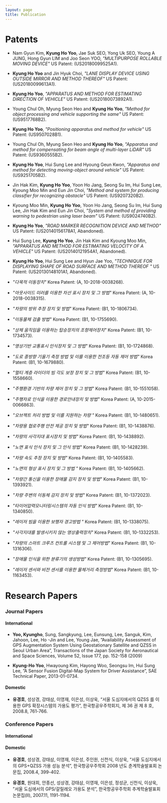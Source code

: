 ```yaml
---
layout: page
title: Publication
---
```


# Patents

- Nam Gyun Kim, **Kyung Ho Yoo**, Jae Suk SEO, Yong Uk SEO, Young A JUNG, Hong Gyun LIM and Joo Seon YOO, _"MULTIPURPOSE ROLLABLE MOVING DEVICE"_ US Patent:	(US20180099525A1).
- **Kyung Ho Yoo** and Jin Hyuk Choi, _"LANE DISPLAY DEVICE USING OUTSIDE MIRROR AND METHOD THEREOF"_ US Patent:	(US20180099613A1).
- **Kyung Ho Yoo**, _"APPARATUS AND METHOD FOR ESTIMATING DIRECTION OF VEHICLE"_ US Patent:	(US20180073892A1).
- Young Chul Oh, Myung Seon Heo and **Kyung Ho Yoo**, _"Method for object processing and vehicle supporting the same"_ US Patent:	(US9517768B2).
- **Kyung Ho Yoo**, _"Positioning apparatus and method for vehicle"_ US Patent:	(US9507028B1).
- Young Chul Oh, Myung Seon Heo and **Kyung Ho Yoo**, _"Apparatus and method for compensating for beam angle of multi-layer LiDAR"_ US Patent: (US9360555B2).
- **Kyung Ho Yoo**, Hui Sung Lee and Hyoung Geun Kwon, _"Apparatus and method for detecting moving-object around vehicle"_ US Patent:	(US9251705B2).
- Jin Hak Kim, **Kyung Ho Yoo**, Yoon Ho Jang, Seong Su Im, Hui Sung Lee, Kyoung Moo Min and Eun Jin Choi, _"Method and system for producing classifier for recognizing obstacle"_ US Patent:	(US9207320B2).
- Kyoung Moo Min, **Kyung Ho Yoo**, Yoon Ho Jang, Seong Su Im, Hui Sung Lee, Jin Hak Kim and Eun Jin Choi, _"System and method of providing warning to pedestrian using laser beam"_ US Patent:	(US9024740B2).
- **Kyung Ho Yoo**, _"ROAD MARKER RECOGNITION DEVICE AND METHOD"_ US Patent:	(US20140156178A1, Abandoned).
- Hui Sung Lee, **Kyung Ho Yoo**, Jin Hak Kim and Kyoung Moo Min, _"APPARATUS AND METHOD FOR ESTIMATING VELOCITY OF A VEHICLE"_ US Patent:	(US20140121954A1, Abandoned).
- **Kyung Ho Yoo**, Hui Sung Lee and Hyun Jae Yoo, _"TECHNIQUE FOR DISPLAYING SHAPE OF ROAD SURFACE AND METHOD THEREOF "_ US Patent:	(US20130148101A1, Abandoned).

- _"다목적 이동장치"_ Korea Patent:	(A, 10-2018-0038268).
- _"아웃사이드 미러를 이용한 차선 표시 장치 및 그 방법"_ Korea Patent:	(A, 10-2018-0038315).
- _"차량의 방위 추정 장치 및 방법"_ Korea Patent:	(B1, 10-1806734).
- _"이동물체 검출 방법"_ Korea Patent:	(B1, 10-1755690).
- _"상체 움직임을 이용하는 탑승장치의 조향제어장치"_ Korea Patent:	(B1, 10-1734573).
- _"영상기반 교통표시 인식장치 및 그 방법"_ Korea Patent:	(B1, 10-1724868).
- _"도로 종방향 기울기 측정 방법 및 이를 이용한 전조등 자동 제어 방법"_ Korea Patent:	(B1, 10-1679880).
- _"멀티 계층 라이더의 빔 각도 보정 장치 및 그 방법"_ Korea Patent:	(B1, 10-1558660).
- _"주행환경 기반의 차량 제어 장치 및 그 방법"_ Korea Patent:	(B1, 10-1551058).
- _"주행차로 인식을 이용한 경로안내장치 및 방법"_ Korea Patent:	(A, 10-2015-0066863).
- _"오브젝트 처리 방법 및 이를 지원하는 차량 "_ Korea Patent:	(B1, 10-1480651).
- _"차량용 협로주행 안전 제공 장치 및 방법"_ Korea Patent:	(B1, 10-1438876).
- _"차량의 사각지대 표시장치 및 방법"_ Korea Patent:	(B1, 10-1438892).
- _"노면 표식 인식 장치 및 그 인식 방법"_ Korea Patent:	(B1, 10-1428239).
- _"차량 속도 추정 장치 및 방법"_ Korea Patent:	(B1, 10-1405583).
- _"노면의 형상 표시 장치 및 그 방법 "_ Korea Patent:	(B1, 10-1405662).
- _"차량간 통신을 이용한 장애물 감지 장치 및 방법"_ Korea Patent:	(B1, 10-1393921).
- _"차량 주변의 이동체 감지 장치 및 방법"_ Korea Patent:	(B1, 10-1372023).
- _"타이어압력모니터링시스템의 자동 인식 방법"_ Korea Patent:	(B1, 10-1340850).
- _"레이저 빔을 이용한 보행자 경고방법 "_ Korea Patent:	(B1, 10-1338075).
- _"사각지대를 발생시키지 않는 영상출력장치"_ Korea Patent:	(B1, 10-1332253).
- _"차량의 스마트 크루즈 컨트롤 시스템 및 그 제어방법"_ Korea Patent:	(B1, 10-1316306).
- _"장애물 인식을 위한 분류기의 생성방법"_ Korea Patent:	(B1, 10-1305695).
- _"레이저 센서와 비전 센서를 이용한 물체거리 측정방법"_ Korea Patent:	(B1, 10-1163453).

# Research Papers

### Journal Papers

#### International

- **Yoo, Kyungho**, Sung, Sangkyung, Lee, Eunsung, Lee, Sanguk, Kim, Jahoon, Lee, Ho -Jin and Lee, Young
Jae, ”Availability Assessment of GPS Augmentation System Using Geostationary Satellite and QZSS in Seoul
Urban Area”, Transactions of the Japan Society for Aeronautical and Space Sciences, Volume 52, Issue 177, pp.
152-158 (2009)

- **Kyung-Ho Yoo**, Hwayoung Kim, Hayong Woo, Seongsu Im, Hui Sung Lee, ”A Sensor Fusion Digital-Map System
for Driver Assistance”, SAE Technical Paper, 2013-01-0734.

#### Domestic

- **유경호**, 성상경, 강태삼, 이영재, 이은성, 이상욱, “서울 도심지에서의 QZSS 를 이용한 GPS 확장시스템의 가용도 평가”,
한국항공우주학회지, 제 36 권 제 8 호, 2008.8, 761-766.


### Conference Papers

#### International


#### Domestic

- **유경호**, 성상경, 강태삼, 이영재, 이은성, 주인원, 신천식, 이상욱, “서울 도심지에서의 GPS+QZSS 가용 성능 분석”,
한국항공우주학회 2008 년도 춘계학술발표회 논문집, 2008.4, 399-402.

- **유경호**, 원대희, 안종선, 성상경, 강태삼, 이영재, 이은성, 정성균, 신천식, 이상욱, ”서울 도심에서의 GPS/갈릴레오
가용도 분석”, 한국항공우주학회 추계학술발표회 논문집(II), 2007.11, 1191-1194.
